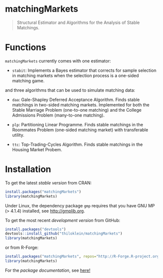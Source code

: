 # matchingMarkets

> Structural Estimator and Algorithms for the Analysis of Stable Matchings.

# Functions

`matchingMarkets` currently comes with one estimator:

* `stabit`: Implements a Bayes estimator that corrects for sample selection in matching markets when the selection process is a one-sided matching game.

and three algorithms that can be used to simulate matching data:

* `daa`: Gale-Shapley Deferred Acceptance Algorithm. Finds stable matchings in two-sided matching markets. Implemented for both the Stable Marriage Problem (one-to-one matching) and the College Admissions Problem (many-to-one matching).

* `plp`: Partitioning Linear Programme. Finds stable matchings in the Roommates Problem (one-sided matching market) with transferable utility.

* `ttc`: Top-Trading-Cycles Algorithm. Finds stable matchings in the Housing Market Probem.

# Installation

To get the latest *stable version* from CRAN:

```R
install.packages("matchingMarkets")
library(matchingMarkets)
```

Under Linux, the dependency package `gmp` requires that you have GNU MP (> 4.1.4) installed, see http://gmplib.org.

To get the most recent *development version* from GitHub:

```R
install.packages("devtools")
devtools::install_github("thiloklein/matchingMarkets")
library(matchingMarkets)
```
or from R-Forge:

```R
install.packages("matchingMarkets", repos="http://R-Forge.R-project.org")
library(matchingMarkets)
```

For the *package documentation*, see [here!](http://cran.r-project.org/web/packages/matchingMarkets/matchingMarkets.pdf)

